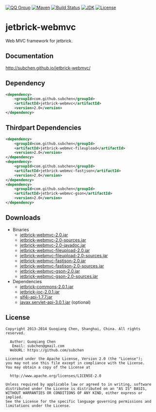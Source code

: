 [![QQ Group](http://img.shields.io/badge/QQ-310491655-blue.svg)](http://shang.qq.com/wpa/qunwpa?idkey=c81a8f922d2b00422761558c4c547a4c4af778edcb0a70c99aadf9e33d80cb11)
[![Maven](http://img.shields.io/badge/jetbrick--webmvc-v2.0-brightgreen.svg)](http://search.maven.org/#search%7Cga%7C1%7Ca%3A%22jetbrick-webmvc%22)
[![Build Status](https://travis-ci.org/subchen/jetbrick-webmvc.svg?branch=master)](https://travis-ci.org/subchen/jetbrick-webmvc)
[![JDK](http://img.shields.io/badge/JDK-v6.0+-yellow.svg)](http://www.oracle.com/technetwork/java/javase/downloads/index.html)
[![License](http://img.shields.io/badge/License-Apache_2-red.svg)](http://www.apache.org/licenses/LICENSE-2.0)


jetbrick-webmvc
==================

Web MVC framework for jetbrick.


Documentation
---------------------------

http://subchen.github.io/jetbrick-webmvc/


Dependency
---------------------------

```xml
<dependency>
    <groupId>com.github.subchen</groupId>
    <artifactId>jetbrick-webmvc</artifactId>
    <version>2.0</version>
</dependency>
```

Thirdpart Dependencies
---------------------------

```xml
<dependency>
    <groupId>com.github.subchen</groupId>
    <artifactId>jetbrick-webmvc-fileupload</artifactId>
    <version>2.0</version>
</dependency>
<dependency>
    <groupId>com.github.subchen</groupId>
    <artifactId>jetbrick-webmvc-fastjson</artifactId>
    <version>2.0</version>
</dependency>
<dependency>
    <groupId>com.github.subchen</groupId>
    <artifactId>jetbrick-webmvc-gson</artifactId>
    <version>2.0</version>
</dependency>
```

Downloads
---------------------------

* Binaries
    - [jetbrick-webmvc-2.0.jar][1]
    - [jetbrick-webmvc-2.0-sources.jar][2]
    - [jetbrick-webmvc-2.0-javadoc.jar][3]
    - [jetbrick-webmvc-fileupload-2.0.jar][11]
    - [jetbrick-webmvc-fileupload-2.0-sources.jar][12]
    - [jetbrick-webmvc-fastjson-2.0.jar][13]
    - [jetbrick-webmvc-fastjson-2.0-sources.jar][14]
    - [jetbrick-webmvc-gson-2.0.jar][15]
    - [jetbrick-webmvc-gson-2.0-sources.jar][16]
* Dependencies
    - [jetbrick-commons-2.0.1.jar][21]
    - [jetbrick-ioc-2.0.1.jar][22]
    - [slf4j-api-1.7.7.jar][23]
    - [javax.servlet-api-3.0.1.jar][24] (optional)

[1]:  http://search.maven.org/remotecontent?filepath=com/github/subchen/jetbrick-webmvc/2.0/jetbrick-webmvc-2.0.jar
[2]:  http://search.maven.org/remotecontent?filepath=com/github/subchen/jetbrick-webmvc/2.0/jetbrick-webmvc-2.0-sources.jar
[3]:  http://search.maven.org/remotecontent?filepath=com/github/subchen/jetbrick-webmvc/2.0/jetbrick-webmvc-2.0-javadoc.jar
[11]: http://search.maven.org/remotecontent?filepath=com/github/subchen/jetbrick-webmvc-fileupload/2.0/jetbrick-webmvc-fileupload-2.0.jar
[12]: http://search.maven.org/remotecontent?filepath=com/github/subchen/jetbrick-webmvc-fileupload/2.0/jetbrick-webmvc-fileupload-2.0-sources.jar
[13]: http://search.maven.org/remotecontent?filepath=com/github/subchen/jetbrick-webmvc-fastjson/2.0/jetbrick-webmvc-fastjson-2.0.jar
[14]: http://search.maven.org/remotecontent?filepath=com/github/subchen/jetbrick-webmvc-fastjson/2.0/jetbrick-webmvc-fastjson-2.0-sources.jar
[15]: http://search.maven.org/remotecontent?filepath=com/github/subchen/jetbrick-webmvc-gson/2.0/jetbrick-webmvc-gson-2.0.jar
[16]: http://search.maven.org/remotecontent?filepath=com/github/subchen/jetbrick-webmvc-gson/2.0/jetbrick-webmvc-gson-2.0-sources.jar
[21]: http://search.maven.org/remotecontent?filepath=com/github/subchen/jetbrick-commons/2.0.1/jetbrick-commons-2.0.1.jar
[22]: http://search.maven.org/remotecontent?filepath=com/github/subchen/jetbrick-ioc/2.0.1/jetbrick-ioc-2.0.1.jar
[23]: http://search.maven.org/remotecontent?filepath=org/slf4j/slf4j-api/1.7.7/slf4j-api-1.7.7.jar
[24]: http://search.maven.org/remotecontent?filepath=javax/servlet/javax.servlet-api/3.0.1/javax.servlet-api-3.0.1.jar


License
---------------------------

```
Copyright 2013-2014 Guoqiang Chen, Shanghai, China. All rights reserved.

  Author: Guoqiang Chen
   Email: subchen@gmail.com
  WebURL: https://github.com/subchen

Licensed under the Apache License, Version 2.0 (the "License");
you may not use this file except in compliance with the License.
You may obtain a copy of the License at

  http://www.apache.org/licenses/LICENSE-2.0

Unless required by applicable law or agreed to in writing, software
distributed under the License is distributed on an "AS IS" BASIS,
WITHOUT WARRANTIES OR CONDITIONS OF ANY KIND, either express or implied.
See the License for the specific language governing permissions and
limitations under the License.
```
